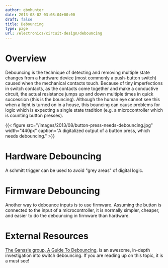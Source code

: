 ```yaml
---
author: gbmhunter
date: 2013-08-02 03:08:04+00:00
draft: false
title: Debouncing
type: page
url: /electronics/circuit-design/debouncing
---
```


# Overview




Debouncing is the technique of detecting and removing multiple state changes from a hardware device (most commonly a push-button switch) caused when the mechanical contacts touch. Because of tiny imperfections in switch contacts, as the contacts come together and make a conductive circuit, the actual resistance jumps up and down multiple times in quick succession (this is the bouncing). Although the human eye cannot see this when a light is turned on in a house, this bouncing can cause problems for logic which is expecting a single state tradition (e.g. a microcontroller which is counting button presses).


{{< figure src="/images/2013/08/button-press-needs-debouncing.jpg" width="440px" caption="A digitalized output of a button press, which needs debouncing."  >}}


# Hardware Debouncing




A schmitt trigger can be used to avoid "grey areas" of digital logic.




# Firmware Debouncing




Another way to debounce inputs is to use firmware. Assuming the button is connected to the input of a microcontroller, it is normally simpler, cheaper, and easier to do the debouncing in firmware than hardware.




# External Resources




[The Ganssle group, A Guide To Debouncing](http://www.ganssle.com/debouncing.pdf), is an awesome, in-depth investigation into switch debouncing. If you are reading up on this topic, it is a must see!



